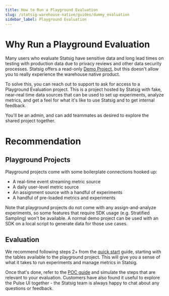 ```yaml
---
title: How to Run a Playground Evaluation
slug: /statsig-warehouse-native/guides/dummy_evaluation
sidebar_label: Playground Evaluation
---
```


# Why Run a Playground Evaluation

Many users who evaluate Statsig have sensitive data and long lead times on testing with production data due to privacy reviews and other data security processes. Statsig offers a read-only [Demo Project](https://console.statsig.com/whn_demo), but this doesn't allow you to really experience the warehouse native product.

To solve this, you can reach out to support to ask for access to a Playground Evaluation project. This is a project hosted by Statsig with fake, near-real time data sources that can be used to set up experiments, analyze metrics, and get a feel for what it's like to use Statsig and to get internal feedback.

You'll be an admin, and can add teammates as desired to explore the shared project together.

# Recommendation

## Playground Projects

Playground projects come with some boilerplate connections hooked up:

- A real-time event streaming metric source
- A daily user-level metric source
- An assignment source with a handful of experiments
- A handful of pre-loaded metrics and experiments

Note that playground projects do not come with any assign-and-analyze experiments, so some features that require SDK usage (e.g. Stratified Sampling) won't be available. A normal demo project can be used with an SDK on a local script to generate data for those use cases.

## Evaluation

We recommend following steps 2+ from the [quick start](./quick-start.md) guide, starting with the tables available to the playground project. This will give you a sense of what it takes to run experiments and manage metrics in Statsig.

Once that's done, refer to the [POC guide](./running_a_poc.md) and simulate the steps that are relevant to your evaluation. Customers have also found it useful to explore the Pulse UI together - the Statsig team is always happy to chat about any questions or feedback.
